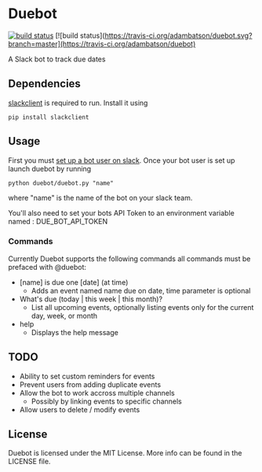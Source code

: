 # Duebot
[![build status](http://gitlab.adambatson.com/adambatson/deadline_bot/badges/master/build.svg)](http://gitlab.adambatson.com/adambatson/deadline_bot/builds/)
[![build status](https://travis-ci.org/adambatson/duebot.svg?branch=master](https://travis-ci.org/adambatson/duebot)

A Slack bot to track due dates

## Dependencies

[slackclient](https://github.com/slackhq/python-slackclient) is required to run.  Install it using

```
pip install slackclient
```

## Usage
First you must [set up a bot user on slack](https://api.slack.com/bot-users).  Once your bot user
is set up launch duebot by running

```
python duebot/duebot.py "name"
```
where "name" is the name of the bot on your slack team.

You'll also need to set your bots API Token to an environment variable named : DUE_BOT_API_TOKEN

### Commands
Currently Duebot supports the following commands all commands must be prefaced with
@duebot:
- [name] is due one \[date] \(at time)
	- Adds an event named name due on date, time parameter is optional
- What's due \(today | this week | this month)?
	- List all upcoming events, optionally listing events only for the current
	day, week, or month
- help
	- Displays the help message

## TODO
- Ability to set custom reminders for events
- Prevent users from adding duplicate events
- Allow the bot to work accross multiple channels
	- Possibly by linking events to specific channels
- Allow users to delete / modify events

## License
Duebot is licensed under the MIT License.  More info can be found in the LICENSE file.

